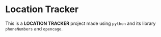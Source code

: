 # Location Tracker

This is a **LOCATION TRACKER** project made using `python` and its library `phoneNumbers` and `opencage`.
